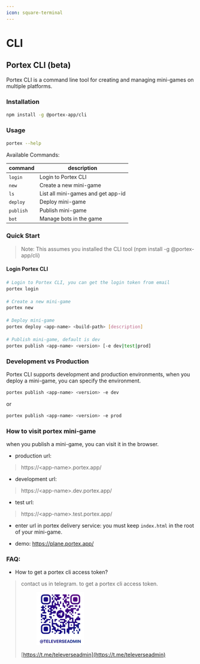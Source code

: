 ```yaml
---
icon: square-terminal
---
```


# CLI

## Portex CLI (beta)

Portex CLI is a command line tool for creating and managing mini-games on multiple platforms.

### Installation

```bash
npm install -g @portex-app/cli
```

### Usage

```bash
portex --help
```

Available Commands:

| command   | description             |
| --------- | ----------------------- |
| `login`   | Login to Portex CLI     |
| `new`     | Create a new mini-game  |
| `ls`      | List all mini-games and get app-id      |
| `deploy`  | Deploy mini-game        |
| `publish` | Publish mini-game       |
| `bot`     | Manage bots in the game |

### Quick Start

> Note: This assumes you installed the CLI tool (npm install -g @portex-app/cli)

#### Login Portex CLI

```bash
# Login to Portex CLI, you can get the login token from email
portex login

# Create a new mini-game
portex new

# Deploy mini-game
portex deploy <app-name> <build-path> [description]

# Publish mini-game, default is dev
portex publish <app-name> <version> [-e dev|test|prod]
```

### Development vs Production

Portex CLI supports development and production environments, when you deploy a mini-game, you can specify the environment.

```bash
portex publish <app-name> <version> -e dev
```

or

```bash
portex publish <app-name> <version> -e prod
```


### How to visit portex mini-game

when you publish a mini-game, you can visit it in the browser.

* production url:
> https://\<app-name\>.portex.app/

* development url:
> https://\<app-name\>.dev.portex.app/

* test url:
> https://\<app-name\>.test.portex.app/

* enter url in portex delivery service:
you must keep `index.html` in the root of your mini-game.

* demo: https://plane.portex.app/


### FAQ: 

* How to get a portex cli access token?

> contact us in telegram. to get a portex cli access token.
><figure><img src="../assets/contact.png" alt="contact us" width="128"></figure>
>
> [https://t.me/televerseadmin](https://t.me/televerseadmin)

